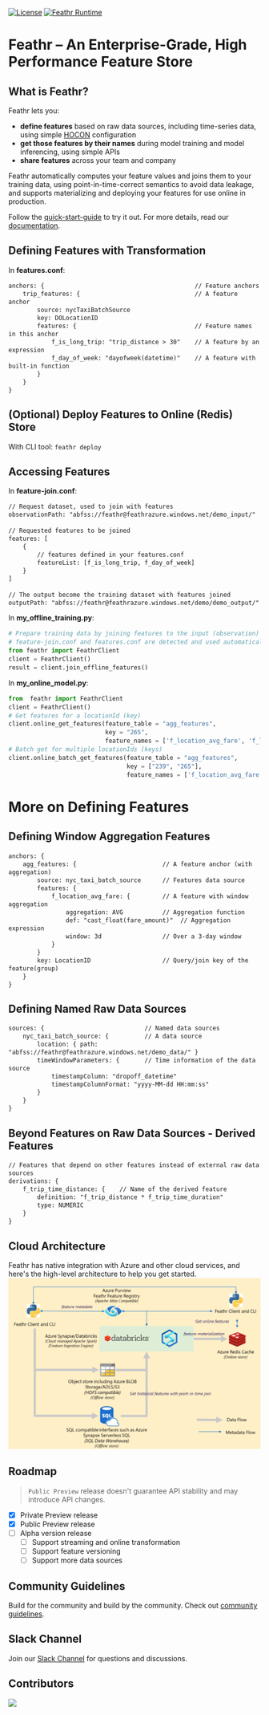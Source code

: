 [![License](https://img.shields.io/badge/License-Apache_2.0-blue.svg)](https://opensource.org/licenses/Apache-2.0) [![Feathr Runtime](https://github.com/linkedin/feathr/actions/workflows/scala.yml/badge.svg)](https://github.com/linkedin/feathr/actions/workflows/scala.yml)

# Feathr – An Enterprise-Grade, High Performance Feature Store

## What is Feathr?

Feathr lets you:

- **define features** based on raw data sources, including time-series data, using simple [HOCON](https://github.com/lightbend/config/blob/main/HOCON.md) configuration
- **get those features by their names** during model training and model inferencing,
  using simple APIs
- **share features** across your team and company

Feathr automatically computes your feature values and joins them to your training
data, using point-in-time-correct semantics to avoid data leakage, and supports materializing and deploying
your features for use online in production.

Follow the [quick-start-guide](docs/quickstart.md) to try it out.
For more details, read our [documentation](https://linkedin.github.io/feathr/).

## Defining Features with Transformation

In **features.conf**:

```
anchors: {                                          // Feature anchors
    trip_features: {                                // A feature anchor
        source: nycTaxiBatchSource
        key: DOLocationID
        features: {                                 // Feature names in this anchor
            f_is_long_trip: "trip_distance > 30"    // A feature by an expression
            f_day_of_week: "dayofweek(datetime)"    // A feature with built-in function
        }
    }
}
```

## (Optional) Deploy Features to Online (Redis) Store

With CLI tool: `feathr deploy`

## Accessing Features

In **feature-join.conf**:

```
// Request dataset, used to join with features
observationPath: "abfss://feathr@feathrazure.windows.net/demo_input/"

// Requested features to be joined
features: [
    {
        // features defined in your features.conf
        featureList: [f_is_long_trip, f_day_of_week]
    }
]

// The output become the training dataset with features joined
outputPath: "abfss://feathr@feathrazure.windows.net/demo/demo_output/"
```

In **my_offline_training.py**:

```python
# Prepare training data by joining features to the input (observation) data.
# feature-join.conf and features.conf are detected and used automatically.
from feathr import FeathrClient
client = FeathrClient()
result = client.join_offline_features()
```

In **my_online_model.py**:

```python
from  feathr import FeathrClient
client = FeathrClient()
# Get features for a locationId (key)
client.online_get_features(feature_table = "agg_features",
                           key = "265",
                           feature_names = ['f_location_avg_fare', 'f_location_max_fare'])
# Batch get for multiple locationIds (keys)
client.online_batch_get_features(feature_table = "agg_features",
                                 key = ["239", "265"],
                                 feature_names = ['f_location_avg_fare', 'f_location_max_fare'])

```

# More on Defining Features

## Defining Window Aggregation Features

```
anchors: {
    agg_features: {                        // A feature anchor (with aggregation)
        source: nyc_taxi_batch_source      // Features data source
        features: {
            f_location_avg_fare: {         // A feature with window aggregation
                aggregation: AVG           // Aggregation function
                def: "cast_float(fare_amount)"  // Aggregation expression
                window: 3d                 // Over a 3-day window
            }
        }
        key: LocationID                    // Query/join key of the feature(group)
    }
}
```

## Defining Named Raw Data Sources

```
sources: {                            // Named data sources
    nyc_taxi_batch_source: {          // A data source
        location: { path: "abfss://feathr@feathrazure.windows.net/demo_data/" }
        timeWindowParameters: {       // Time information of the data source
            timestampColumn: "dropoff_datetime"
            timestampColumnFormat: "yyyy-MM-dd HH:mm:ss"
        }
    }
}
```

## Beyond Features on Raw Data Sources - Derived Features

```
// Features that depend on other features instead of external raw data sources
derivations: {
    f_trip_time_distance: {    // Name of the derived feature
        definition: "f_trip_distance * f_trip_time_duration"
        type: NUMERIC
    }
}
```

## Cloud Architecture

Feathr has native integration with Azure and other cloud services, and here's the high-level architecture to help you get started.
![Architecture](./images/architecture.png)

## Roadmap

> `Public Preview` release doesn't guarantee API stability and may introduce API changes.

- [x] Private Preview release
- [x] Public Preview release
- [ ] Alpha version release
  - [ ] Support streaming and online transformation
  - [ ] Support feature versioning
  - [ ] Support more data sources

## Community Guidelines

Build for the community and build by the community. Check out [community guidelines](CONTRIBUTING.md).

## Slack Channel
Join our [Slack Channel](https://feathrai.slack.com/) for questions and discussions.

## Contributors
<a href="https://github.com/linkedin/feathr/graphs/contributors">
  <img src="https://contrib.rocks/image?repo=linkedin/feathr" />
</a>